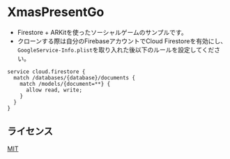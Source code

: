 # XmasPresentGo

- Firestore + ARKitを使ったソーシャルゲームのサンプルです。
- クローンする際は自分のFirebaseアカウントでCloud Firestoreを有効にし、`GoogleService-Info.plist`を取り入れた後以下のルールを設定してください。

```
service cloud.firestore {
  match /databases/{database}/documents {
    match /models/{document=**} {
      allow read, write;
    }
  }
}
```

## ライセンス

[MIT](LICENCE)
